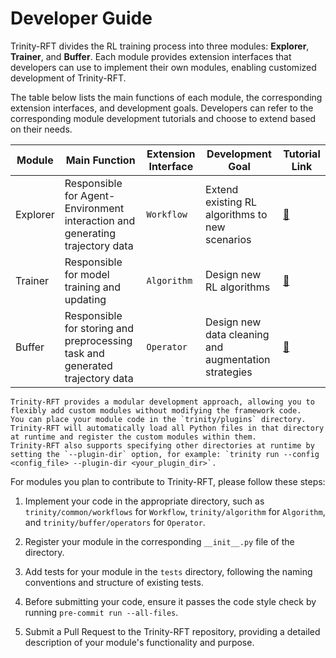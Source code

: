 # Developer Guide

Trinity-RFT divides the RL training process into three modules: **Explorer**, **Trainer**, and **Buffer**. Each module provides extension interfaces that developers can use to implement their own modules, enabling customized development of Trinity-RFT.

The table below lists the main functions of each module, the corresponding extension interfaces, and development goals. Developers can refer to the corresponding module development tutorials and choose to extend based on their needs.

| Module   | Main Function                                | Extension Interface | Development Goal        | Tutorial Link              |
|----------|----------------------------------------------|---------------------|-------------------------|----------------------------|
| Explorer | Responsible for Agent-Environment interaction and generating trajectory data | `Workflow`          | Extend existing RL algorithms to new scenarios | [🔗](./develop_workflow.md) |
| Trainer  | Responsible for model training and updating | `Algorithm`         | Design new RL algorithms | [🔗](./develop_algorithm.md) |
| Buffer   | Responsible for storing and preprocessing task and generated trajectory data | `Operator`          | Design new data cleaning and augmentation strategies | [🔗](./develop_operator.md) |

```{tip}
Trinity-RFT provides a modular development approach, allowing you to flexibly add custom modules without modifying the framework code.
You can place your module code in the `trinity/plugins` directory. Trinity-RFT will automatically load all Python files in that directory at runtime and register the custom modules within them.
Trinity-RFT also supports specifying other directories at runtime by setting the `--plugin-dir` option, for example: `trinity run --config <config_file> --plugin-dir <your_plugin_dir>`.
```

For modules you plan to contribute to Trinity-RFT, please follow these steps:

1. Implement your code in the appropriate directory, such as `trinity/common/workflows` for `Workflow`, `trinity/algorithm` for `Algorithm`, and `trinity/buffer/operators` for `Operator`.

2. Register your module in the corresponding `__init__.py` file of the directory.

3. Add tests for your module in the `tests` directory, following the naming conventions and structure of existing tests.

4. Before submitting your code, ensure it passes the code style check by running `pre-commit run --all-files`.

5. Submit a Pull Request to the Trinity-RFT repository, providing a detailed description of your module's functionality and purpose.

